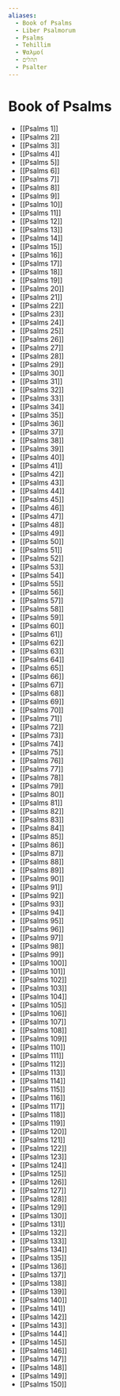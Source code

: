 ```yaml
---
aliases:
  - Book of Psalms
  - Liber Psalmorum
  - Psalms
  - Tehillim
  - Ψαλμοί
  - תהלים
  - Psalter
---
```



# Book of Psalms
- [[Psalms 1]]
- [[Psalms 2]]
- [[Psalms 3]]
- [[Psalms 4]]
- [[Psalms 5]]
- [[Psalms 6]]
- [[Psalms 7]]
- [[Psalms 8]]
- [[Psalms 9]]
- [[Psalms 10]]
- [[Psalms 11]]
- [[Psalms 12]]
- [[Psalms 13]]
- [[Psalms 14]]
- [[Psalms 15]]
- [[Psalms 16]]
- [[Psalms 17]]
- [[Psalms 18]]
- [[Psalms 19]]
- [[Psalms 20]]
- [[Psalms 21]]
- [[Psalms 22]]
- [[Psalms 23]]
- [[Psalms 24]]
- [[Psalms 25]]
- [[Psalms 26]]
- [[Psalms 27]]
- [[Psalms 28]]
- [[Psalms 29]]
- [[Psalms 30]]
- [[Psalms 31]]
- [[Psalms 32]]
- [[Psalms 33]]
- [[Psalms 34]]
- [[Psalms 35]]
- [[Psalms 36]]
- [[Psalms 37]]
- [[Psalms 38]]
- [[Psalms 39]]
- [[Psalms 40]]
- [[Psalms 41]]
- [[Psalms 42]]
- [[Psalms 43]]
- [[Psalms 44]]
- [[Psalms 45]]
- [[Psalms 46]]
- [[Psalms 47]]
- [[Psalms 48]]
- [[Psalms 49]]
- [[Psalms 50]]
- [[Psalms 51]]
- [[Psalms 52]]
- [[Psalms 53]]
- [[Psalms 54]]
- [[Psalms 55]]
- [[Psalms 56]]
- [[Psalms 57]]
- [[Psalms 58]]
- [[Psalms 59]]
- [[Psalms 60]]
- [[Psalms 61]]
- [[Psalms 62]]
- [[Psalms 63]]
- [[Psalms 64]]
- [[Psalms 65]]
- [[Psalms 66]]
- [[Psalms 67]]
- [[Psalms 68]]
- [[Psalms 69]]
- [[Psalms 70]]
- [[Psalms 71]]
- [[Psalms 72]]
- [[Psalms 73]]
- [[Psalms 74]]
- [[Psalms 75]]
- [[Psalms 76]]
- [[Psalms 77]]
- [[Psalms 78]]
- [[Psalms 79]]
- [[Psalms 80]]
- [[Psalms 81]]
- [[Psalms 82]]
- [[Psalms 83]]
- [[Psalms 84]]
- [[Psalms 85]]
- [[Psalms 86]]
- [[Psalms 87]]
- [[Psalms 88]]
- [[Psalms 89]]
- [[Psalms 90]]
- [[Psalms 91]]
- [[Psalms 92]]
- [[Psalms 93]]
- [[Psalms 94]]
- [[Psalms 95]]
- [[Psalms 96]]
- [[Psalms 97]]
- [[Psalms 98]]
- [[Psalms 99]]
- [[Psalms 100]]
- [[Psalms 101]]
- [[Psalms 102]]
- [[Psalms 103]]
- [[Psalms 104]]
- [[Psalms 105]]
- [[Psalms 106]]
- [[Psalms 107]]
- [[Psalms 108]]
- [[Psalms 109]]
- [[Psalms 110]]
- [[Psalms 111]]
- [[Psalms 112]]
- [[Psalms 113]]
- [[Psalms 114]]
- [[Psalms 115]]
- [[Psalms 116]]
- [[Psalms 117]]
- [[Psalms 118]]
- [[Psalms 119]]
- [[Psalms 120]]
- [[Psalms 121]]
- [[Psalms 122]]
- [[Psalms 123]]
- [[Psalms 124]]
- [[Psalms 125]]
- [[Psalms 126]]
- [[Psalms 127]]
- [[Psalms 128]]
- [[Psalms 129]]
- [[Psalms 130]]
- [[Psalms 131]]
- [[Psalms 132]]
- [[Psalms 133]]
- [[Psalms 134]]
- [[Psalms 135]]
- [[Psalms 136]]
- [[Psalms 137]]
- [[Psalms 138]]
- [[Psalms 139]]
- [[Psalms 140]]
- [[Psalms 141]]
- [[Psalms 142]]
- [[Psalms 143]]
- [[Psalms 144]]
- [[Psalms 145]]
- [[Psalms 146]]
- [[Psalms 147]]
- [[Psalms 148]]
- [[Psalms 149]]
- [[Psalms 150]]
